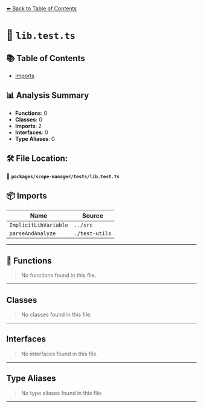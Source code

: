 [⬅️ Back to Table of Contents](../../../index.md)

# 📄 `lib.test.ts`

## 📚 Table of Contents

- [Imports](#imports)

## 📊 Analysis Summary

- **Functions**: 0
- **Classes**: 0
- **Imports**: 2
- **Interfaces**: 0
- **Type Aliases**: 0

## 🛠️ File Location:
📂 **`packages/scope-manager/tests/lib.test.ts`**

## 📦 Imports

| Name | Source |
|------|--------|
| `ImplicitLibVariable` | `../src` |
| `parseAndAnalyze` | `./test-utils` |


---

## 🔧 Functions

> No functions found in this file.


---

## Classes

> No classes found in this file.


---

## Interfaces

> No interfaces found in this file.


---

## Type Aliases

> No type aliases found in this file.


---